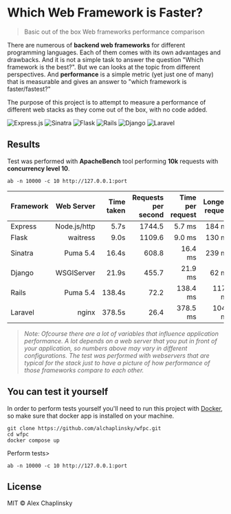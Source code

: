 # Which Web Framework is Faster?
> Basic out of the box Web frameworks performance comparison

There are numerous of **backend web frameworks** for different programming languages. Each of them comes with its own advantages and drawbacks. And it is not a simple task to answer the question "Which framework is the best?". But we can looks at the topic from different perspectives. And **performance** is a simple metric (yet just one of many) that is measurable and gives an answer to "which framework is faster/fastest?"

The purpose of this project is to attempt to measure a performance of different web stacks as they come out of the box, with no code added.

![Express.js](https://img.shields.io/badge/express.js-%23404d59.svg?style=for-the-badge&logo=express&logoColor=%2361DAFB) ![Sinatra](https://img.shields.io/badge/sinatra-%23CC342D.svg?style=for-the-badge&logo=ruby&logoColor=white) ![Flask](https://img.shields.io/badge/flask-%23000.svg?style=for-the-badge&logo=flask&logoColor=white) ![Rails](https://img.shields.io/badge/rails-%23CC0000.svg?style=for-the-badge&logo=ruby-on-rails&logoColor=white) ![Django](https://img.shields.io/badge/django-%23092E20.svg?style=for-the-badge&logo=django&logoColor=white) ![Laravel](https://img.shields.io/badge/laravel-%23e7e8f2.svg?style=for-the-badge&logo=laravel&logoColor=red)

## Results

Test was performed with **ApacheBench** tool performing **10k** requests with **concurrency level 10**.

```
ab -n 10000 -c 10 http://127.0.0.1:port
``` 


| Framework     | Web Server   | Time taken | Requests per second | Time per request | Longest request |
| ------------- |-------------:|-----------:|--------------------:| ----------------:|----------------:|
| Express       | Node.js/http | 5.7s       | 1744.5              | 5.7 ms           | 184 ms          |
| Flask         | waitress     | 9.0s       | 1109.6              | 9.0 ms           | 130 ms          |
| Sinatra       | Puma 5.4     | 16.4s      | 608.8               | 16.4 ms          | 239 ms          |
| Django        | WSGIServer   | 21.9s      | 455.7               | 21.9 ms          | 62 ms           |
| Rails         | Puma 5.4     | 138.4s     | 72.2                | 138.4 ms         | 1171 ms         |
| Laravel       | nginx        | 378.5s     | 26.4                | 378.5 ms         | 1042 ms         |


> *Note: Ofcourse there are a lot of variables that influence application performance. A lot depends on a web server that you put in front of your application, so numbers above may vary in different configurations. The test was performed with webservers that are typical for the stack just to have a picture of how performance of those frameworks compare to each other.*

## You can test it yourself
In order to perform tests yourself you'll need to run this project with [Docker](https://www.docker.com/), so make sure that docker app is installed on your machine.

```
git clone https://github.com/alchaplinsky/wfpc.git
cd wfpc
docker compose up
```

Perform tests>
```
ab -n 10000 -c 10 http://127.0.0.1:port
```


## License

MIT © Alex Chaplinsky
